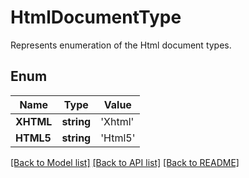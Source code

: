# HtmlDocumentType
Represents enumeration of the Html document types.

## Enum
Name | Type | Value
------------ | ------------- | -------------
**XHTML** | **string** | 'Xhtml'
**HTML5** | **string** | 'Html5'


[[Back to Model list]](../README.md#documentation-for-models) [[Back to API list]](../README.md#documentation-for-api-endpoints) [[Back to README]](../README.md)



